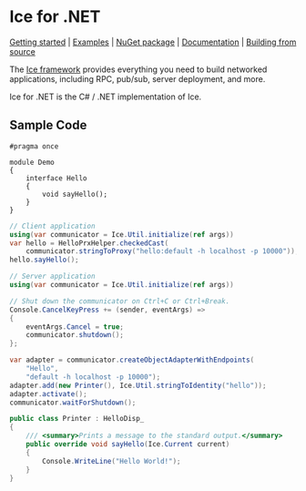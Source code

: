 # Ice for .NET

[Getting started] | [Examples] | [NuGet package] | [Documentation] | [Building from source]

The [Ice framework] provides everything you need to build networked applications, including RPC, pub/sub, server deployment, and more.

Ice for .NET is the C# / .NET implementation of Ice.

## Sample Code

```slice
#pragma once

module Demo
{
    interface Hello
    {
        void sayHello();
    }
}
```

```csharp
// Client application
using(var communicator = Ice.Util.initialize(ref args))
var hello = HelloPrxHelper.checkedCast(
    communicator.stringToProxy("hello:default -h localhost -p 10000"));
hello.sayHello();
```

```csharp
// Server application
using(var communicator = Ice.Util.initialize(ref args))

// Shut down the communicator on Ctrl+C or Ctrl+Break.
Console.CancelKeyPress += (sender, eventArgs) =>
{
    eventArgs.Cancel = true;
    communicator.shutdown();
};

var adapter = communicator.createObjectAdapterWithEndpoints(
    "Hello",
    "default -h localhost -p 10000");
adapter.add(new Printer(), Ice.Util.stringToIdentity("hello"));
adapter.activate();
communicator.waitForShutdown();

public class Printer : HelloDisp_
{
    /// <summary>Prints a message to the standard output.</summary>
    public override void sayHello(Ice.Current current)
    {
        Console.WriteLine("Hello World!");
    }
}
```

[Getting started]: https://doc.zeroc.com/ice/3.7/hello-world-application/writing-an-ice-application-with-c-sharp
[Examples]: https://github.com/zeroc-ice/ice-demos/tree/3.7/csharp
[NuGet package]: https://www.nuget.org/packages/zeroc.ice.net
[Documentation]: https://doc.zeroc.com/ice/3.7
[Building from source]: https://github.com/zeroc-ice/ice/blob/3.7/csharp/BUILDING.md
[Ice framework]: https://github.com/zeroc-ice/ice
